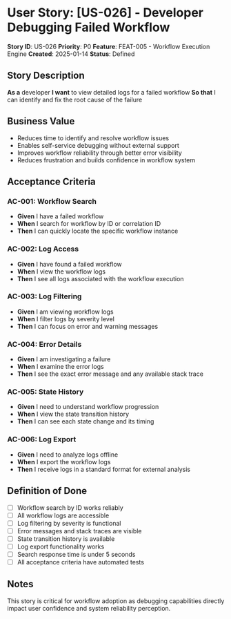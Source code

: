 # User Story: [US-026] - Developer Debugging Failed Workflow

**Story ID**: US-026
**Priority**: P0
**Feature**: FEAT-005 - Workflow Execution Engine
**Created**: 2025-01-14
**Status**: Defined

## Story Description

**As a** developer
**I want** to view detailed logs for a failed workflow
**So that** I can identify and fix the root cause of the failure

## Business Value

- Reduces time to identify and resolve workflow issues
- Enables self-service debugging without external support
- Improves workflow reliability through better error visibility
- Reduces frustration and builds confidence in workflow system

## Acceptance Criteria

### AC-001: Workflow Search
- **Given** I have a failed workflow
- **When** I search for workflow by ID or correlation ID
- **Then** I can quickly locate the specific workflow instance

### AC-002: Log Access
- **Given** I have found a failed workflow
- **When** I view the workflow logs
- **Then** I see all logs associated with the workflow execution

### AC-003: Log Filtering
- **Given** I am viewing workflow logs
- **When** I filter logs by severity level
- **Then** I can focus on error and warning messages

### AC-004: Error Details
- **Given** I am investigating a failure
- **When** I examine the error logs
- **Then** I see the exact error message and any available stack trace

### AC-005: State History
- **Given** I need to understand workflow progression
- **When** I view the state transition history
- **Then** I can see each state change and its timing

### AC-006: Log Export
- **Given** I need to analyze logs offline
- **When** I export the workflow logs
- **Then** I receive logs in a standard format for external analysis

## Definition of Done

- [ ] Workflow search by ID works reliably
- [ ] All workflow logs are accessible
- [ ] Log filtering by severity is functional
- [ ] Error messages and stack traces are visible
- [ ] State transition history is available
- [ ] Log export functionality works
- [ ] Search response time is under 5 seconds
- [ ] All acceptance criteria have automated tests

## Notes

This story is critical for workflow adoption as debugging capabilities directly impact user confidence and system reliability perception.